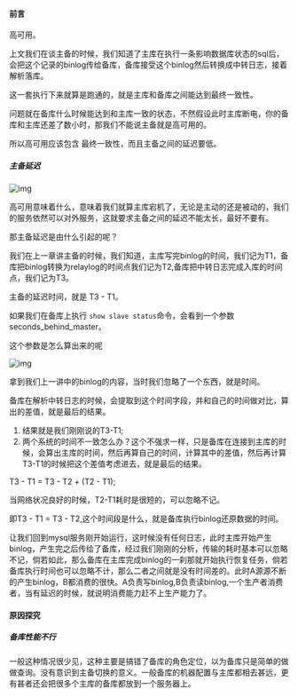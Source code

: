 #### 前言

高可用。

上文我们在谈主备的时候，我们知道了主库在执行一条影响数据库状态的sql后，会把这个记录的binlog传给备库，备库接受这个binlog然后转换成中转日志，接着解析落库。

这一套执行下来就算是跑通的，就是主库和备库之间能达到最终一致性。

问题就在备库什么时候能达到和主库一致的状态，不然假设此时主库断电，你的备库和主库还差了数小时，那我们不能说主备就是高可用的。



所以高可用应该包含 最终一致性，而且主备之间的延迟要低。



##### 主备延迟

![img](https://static001.geekbang.org/resource/image/89/cc/89290bbcf454ff9a3dc5de42a85a69cc.png)

高可用意味着什么，意味着我们就算主库宕机了，无论是主动的还是被动的，我们的服务依然可以对外服务，这就要求主备之间的延迟不能太长，最好不要有。

那主备延迟是由什么引起的呢？

我们在上一章讲主备的时候，我们知道，主库写完binlog的时间，我们记为T1，备库把binlog转换为relaylog的时间点我们记为T2,备库把中转日志完成入库的时间点，我们记为T3。

主备的延迟时间，就是 T3 - T1。

如果我们在备库上执行 `show slave status`命令，会看到一个参数seconds_behind_master。

这个参数是怎么算出来的呢

![img](https://static001.geekbang.org/resource/image/c3/c2/c342cf480d23b05d30a294b114cebfc2.png)

拿到我们上一讲中的binlog的内容，当时我们忽略了一个东西，就是时间。

备库在解析中转日志的时候，会提取到这个时间字段，并和自己的时间做对比，算出的差值，就是最后的结果。



1. 结果就是我们刚刚说的T3-T1;
2. 两个系统的时间不一致怎么办？这个不强求一样，只是备库在连接到主库的时候，会算出主库的时间，然后再算自己的时间，计算其中的差值，然后再计算T3-T1的时候把这个差值考虑进去，就是最后的结果。



T3 - T1 = T3 - T2 + (T2 - T1);

当网络状况良好的时候，T2-T1耗时是很短的，可以忽略不记。

即T3 - T1 = T3  - T2,这个时间段是什么，就是备库执行binlog还原数据的时间。

让我们回到mysql服务刚开始运行，这时候没有任何日志，此时主库开始产生binlog，产生完之后传给了备库，经过我们刚刚的分析，传输的耗时基本可以忽略不记，倘若如此，那么备库在主库完成binlog的一刹那就开始执行恢复任务，倘若备库执行时间也可以忽略不计，那么二者之间就是没有时间差的。此时A源源不断的产生binlog，B都消费的很快。A负责写binlog,B负责读binlog,一个生产者消费者，当有延迟的时候，就说明消费能力赶不上生产能力了。



#### 原因探究

##### 备库性能不行

一般这种情况很少见，这种主要是搞错了备库的角色定位，以为备库只是简单的做做查询。没有意识到主备切换的意义。一般备库的机器配置与主库都相去甚远，更有甚者还会把很多个主库的备库都放到一个服务器上。